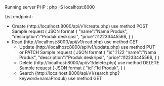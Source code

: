 Running server PHP : php -S localhost:8000

List endpoint :
- Create (http://localhost:8000/api/v1/create.php) use method POST
      Sample request (
        JSON format
        {
            "name":"Nama Produk",
            "description":"Produk deskripsi",
            "price":112233445566,
        }
      )
- Read   (http://localhost:8000/api/v1/read.php) use method GET
    - Update (http://localhost:8000/api/v1/update.php) use method PUT or PATCH
      Sample request (
        JSON format
        {
            "id":1122
            "name":"Nama Produk",
            "description":"Produk deskripsi",
            "price":112233445566,
        }
      )
    - Delete (http://localhost:8000/api/v1/delete.php) use method DELETE
      Sample request (
        JSON format
        {
            "id":"Id Produk",
        }
      )
    - Search (http://localhost:8000/api/v1/search.php?keyword=namaProduk) use method GET